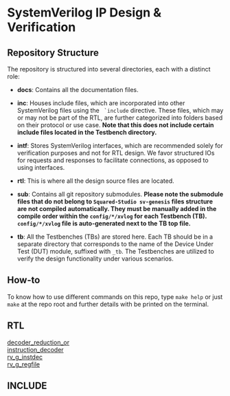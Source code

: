 # SystemVerilog IP Design & Verification

## Repository Structure
The repository is structured into several directories, each with a distinct role:

- **docs**: Contains all the documentation files.

- **inc**: Houses include files, which are incorporated into other SystemVerilog files using the ``` `include``` directive. These files, which may or may not be part of the RTL, are further categorized into folders based on their protocol or use case. **Note that this does not include certain include files located in the Testbench directory.**

- **intf**: Stores SystemVerilog interfaces, which are recommended solely for verification purposes and not for RTL design. We favor structured IOs for requests and responses to facilitate connections, as opposed to using interfaces.

- **rtl**: This is where all the design source files are located.

- **sub**: Contains all git repository submodules. **Please note the submodule files that do not belong to `Squared-Studio sv-genesis` files structure are not compiled automatically. They must be manually added in the compile order within the **`config/*/xvlog`** for each Testbench (TB). **`config/*/xvlog`** file is auto-generated next to the TB top file.**

- **tb**: All the Testbenches (TBs) are stored here. Each TB should be in a separate directory that corresponds to the name of the Device Under Test (DUT) module, suffixed with `_tb`. The Testbenches are utilized to verify the design functionality under various scenarios.

## How-to
To know how to use different commands on this repo, type `make help` or just `make` at the repo root and further details with be printed on the terminal.

## RTL
[decoder_reduction_or ](./docs/rtl/decoder_reduction_or.md)<br>
[instruction_decoder ](./docs/rtl/instruction_decoder.md)<br>
[rv_g_instdec ](./docs/rtl/rv_g_instdec.md)<br>
[rv_g_regfile ](./docs/rtl/rv_g_regfile.md)<br>

## INCLUDE

